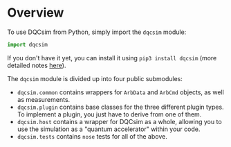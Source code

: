 # Overview

To use DQCsim from Python, simply import the `dqcsim` module:

```python
import dqcsim
```

If you don't have
it yet, you can install it using `pip3 install dqcsim` (more detailed notes
[here](../install/index.html)).

The `dqcsim` module is divided up into four public submodules:

 - `dqcsim.common` contains wrappers for `ArbData` and `ArbCmd` objects, as
   well as measurements.
 - `dqcsim.plugin` contains base classes for the three different plugin types.
   To implement a plugin, you just have to derive from one of them.
 - `dqcsim.host` contains a wrapper for DQCsim as a whole, allowing you to use
   the simulation as a "quantum accelerator" within your code.
 - `dqcsim.tests` contains `nose` tests for all of the above.

